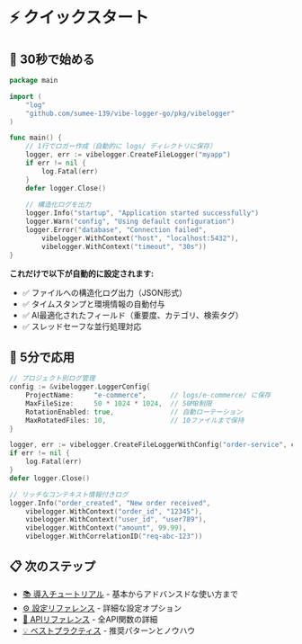 # ⚡ クイックスタート

## 🚀 30秒で始める

```go
package main

import (
    "log"
    "github.com/sumee-139/vibe-logger-go/pkg/vibelogger"
)

func main() {
    // 1行でロガー作成（自動的に logs/ ディレクトリに保存）
    logger, err := vibelogger.CreateFileLogger("myapp")
    if err != nil {
        log.Fatal(err)
    }
    defer logger.Close()
    
    // 構造化ログを出力
    logger.Info("startup", "Application started successfully")
    logger.Warn("config", "Using default configuration")
    logger.Error("database", "Connection failed", 
        vibelogger.WithContext("host", "localhost:5432"),
        vibelogger.WithContext("timeout", "30s"))
}
```

**これだけで以下が自動的に設定されます:**
- ✅ ファイルへの構造化ログ出力（JSON形式）
- ✅ タイムスタンプと環境情報の自動付与
- ✅ AI最適化されたフィールド（重要度、カテゴリ、検索タグ）
- ✅ スレッドセーフな並行処理対応

## 🎯 5分で応用

```go
// プロジェクト別ログ管理
config := &vibelogger.LoggerConfig{
    ProjectName:     "e-commerce",      // logs/e-commerce/ に保存
    MaxFileSize:     50 * 1024 * 1024,  // 50MB制限
    RotationEnabled: true,              // 自動ローテーション
    MaxRotatedFiles: 10,                // 10ファイルまで保持
}

logger, err := vibelogger.CreateFileLoggerWithConfig("order-service", config)
if err != nil {
    log.Fatal(err)
}
defer logger.Close()

// リッチなコンテキスト情報付きログ
logger.Info("order_created", "New order received",
    vibelogger.WithContext("order_id", "12345"),
    vibelogger.WithContext("user_id", "user789"),
    vibelogger.WithContext("amount", 99.99),
    vibelogger.WithCorrelationID("req-abc-123"))
```

## 📋 次のステップ

- [📚 導入チュートリアル](tutorial.md) - 基本からアドバンスドな使い方まで
- [⚙️ 設定リファレンス](configuration.md) - 詳細な設定オプション
- [🔧 APIリファレンス](api-reference.md) - 全API関数の詳細
- [💡 ベストプラクティス](best-practices.md) - 推奨パターンとノウハウ